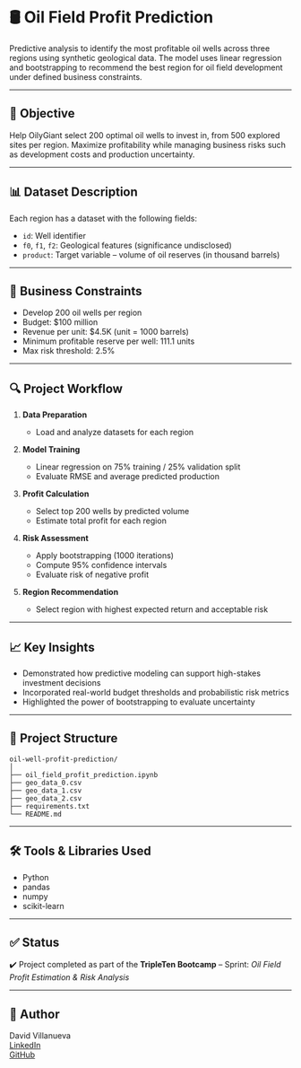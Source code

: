 # 🛢️ Oil Field Profit Prediction

Predictive analysis to identify the most profitable oil wells across three regions using synthetic geological data. The model uses linear regression and bootstrapping to recommend the best region for oil field development under defined business constraints.

---

## 📌 Objective

Help OilyGiant select 200 optimal oil wells to invest in, from 500 explored sites per region. Maximize profitability while managing business risks such as development costs and production uncertainty.

---

## 📊 Dataset Description

Each region has a dataset with the following fields:

- `id`: Well identifier
- `f0`, `f1`, `f2`: Geological features (significance undisclosed)
- `product`: Target variable – volume of oil reserves (in thousand barrels)

---

## 💼 Business Constraints

- Develop 200 oil wells per region
- Budget: $100 million
- Revenue per unit: $4.5K (unit = 1000 barrels)
- Minimum profitable reserve per well: 111.1 units
- Max risk threshold: 2.5%

---

## 🔍 Project Workflow

1. **Data Preparation**
   - Load and analyze datasets for each region

2. **Model Training**
   - Linear regression on 75% training / 25% validation split
   - Evaluate RMSE and average predicted production

3. **Profit Calculation**
   - Select top 200 wells by predicted volume
   - Estimate total profit for each region

4. **Risk Assessment**
   - Apply bootstrapping (1000 iterations)
   - Compute 95% confidence intervals
   - Evaluate risk of negative profit

5. **Region Recommendation**
   - Select region with highest expected return and acceptable risk

---

## 📈 Key Insights

- Demonstrated how predictive modeling can support high-stakes investment decisions
- Incorporated real-world budget thresholds and probabilistic risk metrics
- Highlighted the power of bootstrapping to evaluate uncertainty

---

## 📁 Project Structure

```
oil-well-profit-prediction/
│
├── oil_field_profit_prediction.ipynb
├── geo_data_0.csv
├── geo_data_1.csv
├── geo_data_2.csv
├── requirements.txt
└── README.md
```

---

## 🛠️ Tools & Libraries Used

- Python
- pandas
- numpy
- scikit-learn

---

## ✅ Status

✔️ Project completed as part of the **TripleTen Bootcamp** – Sprint: *Oil Field Profit Estimation & Risk Analysis*

---

## 📌 Author

David Villanueva  
[LinkedIn](https://www.linkedin.com/in/david-villanueva-59659727)  
[GitHub](https://github.com/lolapaul)
